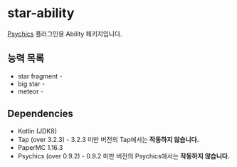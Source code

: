 # star-ability
[Psychics](https://github.com/noonmaru/psychics) 플러그인용 Ability 패키지입니다.
## 능력 목록
* star fragment -
* big star -
* meteor -
## Dependencies
* Kotlin (JDK8)
* Tap (over 3.2.3) - 3.2.3 미만 버전의 Tap에서는 **작동하지 않습니다.**
* PaperMC 1.16.3
* Psychics (over 0.9.2) - 0.9.2 미만 버전의 Psychics에서는 **작동하지 않습니다.**

